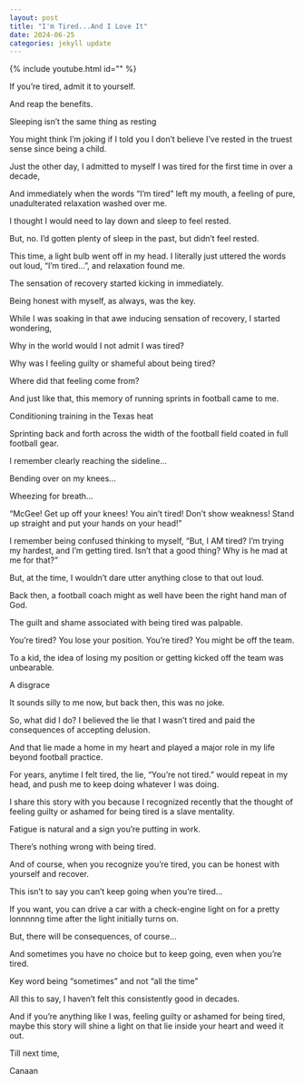 ```yaml
---
layout: post
title: "I'm Tired...And I Love It"
date: 2024-06-25
categories: jekyll update
---
```


{% include youtube.html id="" %}

If you’re tired, admit it to yourself. 

And reap the benefits. 

Sleeping isn’t the same thing as resting

You might think I’m joking if I told you I don’t believe I’ve rested in the truest sense since being a child. 

Just the other day, I admitted to myself I was tired for the first time in over a decade,

And immediately when the words “I’m tired” left my mouth, a feeling of pure, unadulterated relaxation washed over me. 

I thought I would need to lay down and sleep to feel rested. 

But, no. I’d gotten plenty of sleep in the past, but didn’t feel rested. 

This time, a light bulb went off in my head. I literally just uttered the words out loud, “I’m tired…”, and relaxation found me. 

The sensation of recovery started kicking in immediately. 

Being honest with myself, as always, was the key. 

While I was soaking in that awe inducing sensation of recovery, I started wondering, 

Why in the world would I not admit I was tired? 

Why was I feeling guilty or shameful about being tired? 

Where did that feeling come from? 

And just like that, this memory of running sprints in football came to me. 

Conditioning training in the Texas heat

Sprinting back and forth across the width of the football field coated in full football gear. 

I remember clearly reaching the sideline… 

Bending over on my knees…

Wheezing for breath…

“McGee! Get up off your knees! You ain’t tired! Don’t show weakness! Stand up straight and put your hands on your head!”

I remember being confused thinking to myself, “But, I AM tired? I’m trying my hardest, and I’m getting tired. Isn’t that a good thing? Why is he mad at me for that?”

But, at the time, I wouldn’t dare utter anything close to that out loud. 

Back then, a football coach might as well have been the right hand man of God. 

The guilt and shame associated with being tired was palpable. 

You’re tired? You lose your position. You’re tired? You might be off the team. 

To a kid, the idea of losing my position or getting kicked off the team was unbearable. 

A disgrace 

It sounds silly to me now, but back then, this was no joke. 

So, what did I do? I believed the lie that I wasn’t tired and paid the consequences of accepting delusion. 

And that lie made a home in my heart and played a major role in my life beyond football practice. 

For years, anytime I felt tired, the lie, “You’re not tired.” would repeat in my head, and push me to keep doing whatever I was doing. 

I share this story with you because I recognized recently that the thought of feeling guilty or ashamed for being tired is a slave mentality.

Fatigue is natural and a sign you’re putting in work. 

There’s nothing wrong with being tired. 

And of course, when you recognize you’re tired, you can be honest with yourself and recover. 

This isn’t to say you can’t keep going when you’re tired…

If you want, you can drive a car with a check-engine light on for a pretty lonnnnng time after the light initially turns on.

But, there will be consequences, of course… 

And sometimes you have no choice but to keep going, even when you’re tired. 

Key word being “sometimes” and not “all the time”

All this to say, I haven’t felt this consistently good in decades. 

And if you’re anything like I was, feeling guilty or ashamed for being tired, maybe this story will shine a light on that lie inside your heart and weed it out. 

Till next time, 

Canaan 

